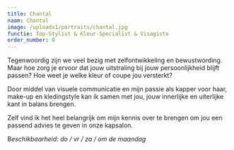 ```yaml
---
title: Chantal
naam: Chantal
image: /uploads1/portraits/chantal.jpg
functie: Top-Stylist & Kleur-Specialist & Visagiste
order_number: 8
---
```


Tegenwoordig zijn we veel bezig met zelfontwikkeling en bewustwording. Maar hoe zorg je ervoor dat jouw uitstraling bij jouw persoonlijkheid blijft passen? Hoe weet je welke kleur of coupe jou versterkt?&nbsp;

Door middel van visuele communicatie en mijn passie als kapper voor haar, make-up en kledingstyle kan ik samen met jou, jouw innerlijke en uiterlijke kant in balans brengen.

Zelf vind ik het heel belangrijk om mijn kennis over te brengen om jou een passend advies te geven in onze kapsalon.

B*eschikbaarheid: do / vr / za / om de maandag*
